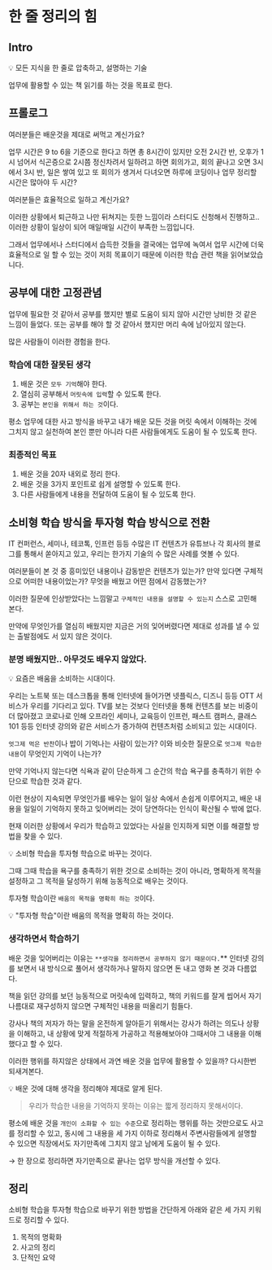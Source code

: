 # 한 줄 정리의 힘

## Intro

<aside>
💡 모든 지식을 한 줄로 압축하고, 설명하는 기술
</aside>

업무에 활용할 수 있는 책 읽기를 하는 것을 목표로 한다.

## 프롤로그

여러분들은 배운것을 제대로 써먹고 계신가요?

업무 시간은 9 to 6을 기준으로 한다고 하면 총 8시간이 있지만 오전 2시간 반,
오후가 1시 넘어서 식곤증으로 2시쯤 정신차려서 일하려고 하면 회의가고,
회의 끝나고 오면 3시 에서 3시 반, 일은 쌓여 있고 또 회의가 생겨서 다녀오면 하루에 코딩이나 업무 정리할 시간은 많아야 두 시간?

여러분들은 효율적으로 일하고 계신가요?

이러한 상황에서 퇴근하고 나만 뒤쳐지는 듯한 느낌이라 스터디도 신청해서 진행하고.. 이러한 상황이 일상이 되어 매일매일 시간이 부족한 느낌입니다.

그래서 업무에서나 스터디에서 습득한 것들을 결국에는 업무에 녹여서 업무 시간에 더욱 효율적으로 일 할 수 있는 것이 저희 목표이기 때문에 이러한 학습 관련 책을 읽어보았습니다.

## 공부에 대한 고정관념

업무에 필요한 것 같아서 공부를 했지만 별로 도움이 되지 않아 시간만 낭비한 것 같은 느낌이 들었다. 또는 공부를 해야 할 것 같아서 했지만 머리 속에 남아있지 않는다.

많은 사람들이 이러한 경험을 한다.

### 학습에 대한 잘못된 생각

1. 배운 것은 `모두 기억`해야 한다.
2. 열심히 공부해서 `머릿속에 입력`할 수 있도록 한다.
3. 공부는 `본인을 위해서 하는 것`이다.

평소 업무에 대한 사고 방식을 바꾸고 내가 배운 모든 것을 머릿 속에서 이해하는 것에 그치지 않고 실천하여 본인 뿐만 아니라 다른 사람들에게도 도움이 될 수 있도록 한다.

### 최종적인 목표

1. 배운 것을 20자 내외로 정리 한다.
2. 배운 것을 3가지 포인트로 쉽게 설명할 수 있도록 한다.
3. 다른 사람들에게 내용을 전달하여 도움이 될 수 있도록 한다.

## 소비형 학습 방식을 투자형 학습 방식으로 전환

IT 컨퍼런스, 세미나, 테코톡, 인프런 등등 수많은 IT 컨텐츠가 유튜브나 각 회사의 블로그를 통해서 쏟아지고 있고, 우리는 한가지 기술의 수 많은 사례를 엿볼 수 있다.

여러분들이 본 것 중 흥미있던 내용이나 감동받은 컨텐츠가 있는가? 만약 있다면 구체적으로 어떠한 내용이었는가? 무엇을 배웠고 어떤 점에서 감동했는가?

이러한 질문에 인상받았다는 느낌말고 `구체적인 내용을 설명할 수 있는지` 스스로 고민해 본다.

만약에 무엇인가를 열심히 배웠지만 지금은 거의 잊어버렸다면 제대로 성과를 낼 수 있는 출발점에도 서 있지 않은 것이다.

### 분명 배웠지만.. 아무것도 배우지 않았다.

<aside>
💡 요즘은 배움을 소비하는 시대이다.
</aside>

우리는 노트북 또는 데스크톱을 통해 인터넷에 들어가면 넷플릭스, 디즈니 등등 OTT 서비스가 우리를 기다리고 있다.
TV를 보는 것보다 인터넷을 통해 컨텐츠를 보는 비중이 더 많아졌고 코로나로 인해 오프라인 세미나, 교육등이 인프런, 패스트 캠퍼스, 클래스101 등등 인터넷 강의와 같은 서비스가 증가하여 컨텐츠처럼 소비되고 있는 시대이다.

`엇그제 먹은 반찬`이나 밥이 기억나는 사람이 있는가? 이와 비슷한 질문으로 `엇그제 학습한 내용`이 무엇인지 기억이 나는가?

만약 기억나지 않는다면 식욕과 같이 단순하게 그 순간의 학습 욕구를 충족하기 위한 수단으로 학습한 것과 같다.

이런 현상이 지속되면 무엇인가를 배우는 일이 일상 속에서 손쉽게 이루어지고, 배운 내용을 일일이 기억하지 못하고 잊어버리는 것이 당연하다는 인식이 확산될 수 밖에 없다.

현재 이러한 상황에서 우리가 학습하고 있었다는 사실을 인지하게 되면 이를 해결할 방법을 찾을 수 있다.

<aside>
💡 소비형 학습을 투자형 학습으로 바꾸는 것이다.
</aside>

그때 그때 학습을 욕구를 충족하기 위한 것으로 소비하는 것이 아니라, 명확하게 목적을 설정하고 그 목적을 달성하기 위해 능동적으로 배우는 것이다.

투자형 학습이란 `배움의 목적을 명확히 하는 것`이다.

<aside>
💡 "투자형 학습"이란 배움의 목적을 명확히 하는 것이다.
</aside>

### 생각하면서 학습하기

배운 것을 잊어버리는 이유는 `**생각을 정리하면서 공부하지 않기 때문이다.`** 인터넷 강의를 보면서 내 방식으로 풀어서 생각하거나 말하지 않으면 돈 내고 영화 본 것과 다름없다.

책을 읽던 강의를 보던 능동적으로 머릿속에 입력하고, 책의 키워드를 잘게 씹어서 자기 나름대로 재구성하지 않으면 구체적인 내용을 떠올리기 힘들다.

강사나 책의 저자가 하는 말을 온전하게 알아듣기 위해서는 강사가 하려는 의도나 상황을 이해하고, 내 상황에 맞게 적절하게 가공하고 적용해보아야 그때서야 그 내용을 이해했다고 할 수 있다.

이러한 행위를 하지않은 상태에서 과연 배운 것을 업무에 활용할 수 있을까? 다시한번 되새겨본다.

<aside>
💡 배운 것에 대해 생각을 정리해야 제대로 알게 된다.
</aside>

> 우리가 학습한 내용을 기억하지 못하는 이유는 짧게 정리하지 못해서이다.

평소에 배운 것을 `개인이 소화할 수 있는 수준`으로 정리하는 행위를 하는 것만으로도 사고를 정리할 수 있고, 동시에 그 내용을 세 가지 이하로 정리해서 주변사람들에게 설명할 수 있으면 직장에서도 자기만족에 그치지 않고 남에게 도움이 될 수 있다.

→ 한 장으로 정리하면 자기만족으로 끝나는 업무 방식을 개선할 수 있다.

## 정리

소비형 학습을 투자형 학습으로 바꾸기 위한 방법을 간단하게 아래와 같은 세 가지 키워드로 정리할 수 있다.

1. 목적의 명확화
2. 사고의 정리
3. 단적인 요약